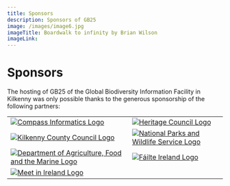 ```yaml
---
title: Sponsors
description: Sponsors of GB25
image: /images/image6.jpg
imageTitle: Boardwalk to infinity by Brian Wilson
imageLink: 
---
```


# Sponsors

The hosting of GB25 of the Global Biodiversity Information Facility in Kilkenny was only possible thanks to the generous sponsorship of the following partners:

|         |            |
| ------------- |-------------|
| [![Compass Informatics Logo](/images/compass-informatics-logo.jpg)](http://www.compass.ie) | [![Heritage Council Logo](/images/heritage-council-logo.jpg)](http://www.heritagecouncil.ie) |
|[![Kilkenny County Council Logo](/images/kilkenny-county-council-logo.jpg)](www.heritagecouncil.ie)|[![National Parks and Wildlife Service Logo](/images/npws-logo.jpg)](http://www.npws.ie)|
|[![Department of Agriculture, Food and the Marine Logo](/images/dept-agriculture-logo.jpg)](http://www.agriculture.gov.ie)|[![Fáilte Ireland Logo](/images/failte-ireland-logo.jpg)](http://www.failteireland.ie)|
|[![Meet in Ireland Logo](/images/meet-in-ireland-logo.jpg)](http://www.meetinireland.com)||

